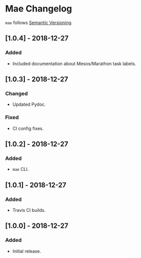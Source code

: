 # Mae Changelog

`mae` follows [Semantic Versioning](http://semver.org/).

## [1.0.4] - 2018-12-27
### Added
- Included documentation about Mesos/Marathon task labels.

## [1.0.3] - 2018-12-27
### Changed
- Updated Pydoc.
### Fixed
- CI config fixes.

## [1.0.2] - 2018-12-27
### Added
- `mae` CLI.

## [1.0.1] - 2018-12-27
### Added
- Travis CI builds.

## [1.0.0] - 2018-12-27
### Added
- Initial release.
